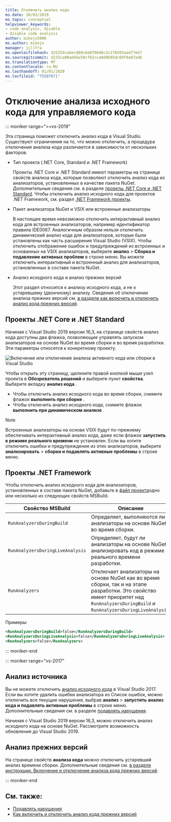 ```yaml
---
title: Отключить анализ кода
ms.date: 10/03/2019
ms.topic: conceptual
helpviewer_keywords:
- code analysis, disable
- disable code analysis
author: mikejo5000
ms.author: mikejo
manager: jillfra
ms.openlocfilehash: d25254cabecd88c6e876646c3c276503aadf7eb7
ms.sourcegitcommit: d233ca00ad45e50cf62cca0d0b95dc69f0a87ad6
ms.translationtype: MT
ms.contentlocale: ru-RU
ms.lasthandoff: 01/01/2020
ms.locfileid: "75587671"
---
```

# <a name="how-to-disable-source-code-analysis-for-managed-code"></a>Отключение анализа исходного кода для управляемого кода

::: moniker range=">=vs-2019"

Эта страница поможет отключить анализ кода в Visual Studio. Существуют ограничения на то, что можно отключить, а процедура отключения анализа кода различается в зависимости от нескольких факторов.

- Тип проекта (.NET Core, Standard и .NET Framework)

  Проекты .NET Core и .NET Standard имеют параметры на странице свойств анализа кода, которые позволяют отключить анализ кода из анализаторов, установленных в качестве пакета NuGet. Дополнительные сведения см. в разделе [проекты .NET Core и .NET Standard](#net-core-and-net-standard-projects). Чтобы отключить анализ исходного кода для проектов .NET Framework, см. раздел [.NET Framework проекты](#net-framework-projects).

- Пакет анализатора NuGet и VSIX или встроенные анализаторы

  В настоящее время невозможно отключить интерактивный анализ кода для встроенных анализаторов, например идентификатор правила IDE0067. Аналогичным образом нельзя отключить динамический анализ кода для анализаторов, которые были установлены как часть расширения Visual Studio (VSIX). Чтобы отключить отображение ошибок и предупреждений из встроенных и основанных на VSIX анализаторов, выберите **анализ** > **Сборка и подавление активных проблем** в строке меню. Вы *можете* отключить интерактивный и встроенный анализ для анализаторов, установленных в составе пакета NuGet.

- Анализ исходного кода и анализ прежних версий

  Этот раздел относится к анализу исходного кода, а не к устаревшему (двоичному) анализу. Сведения об отключении анализа прежних версий см. [в разделе как включить и отключить анализ кода прежних версий](how-to-enable-and-disable-automatic-code-analysis-for-managed-code.md).

## <a name="net-core-and-net-standard-projects"></a>Проекты .NET Core и .NET Standard

Начиная с Visual Studio 2019 версии 16,3, на странице свойств анализ кода доступны два флажка, позволяющие управлять запуском анализаторов на основе NuGet во время сборки и во время разработки. Эти параметры относятся к конкретному проекту.

![Включение или отключение анализа активного кода или сборки в Visual Studio](media/run-on-build-run-live-analysis.png)

Чтобы открыть эту страницу, щелкните правой кнопкой мыши узел проекта в **Обозреватель решений** и выберите пункт **свойства**. Выберите вкладку **анализ кода** .

- Чтобы отключить анализ исходного кода во время сборки, снимите флажок **выполнить при сборке** .
- Чтобы отключить анализ исходного кода, снимите флажок **выполнить при динамическом анализе** .

> [!NOTE]
> Встроенные анализаторы на основе VSIX будут по-прежнему обеспечивать интерактивный анализ кода, даже если флажок **запустить в режиме реального времени** не установлен. Если вы хотите отключить ошибки и предупреждения из этих анализаторов, выберите **анализировать** > **сборки и подавлять активные проблемы** в строке меню.

## <a name="net-framework-projects"></a>Проекты .NET Framework

Чтобы отключить анализ исходного кода для анализаторов, установленных в составе пакета NuGet, добавьте в [файл проекта](../ide/solutions-and-projects-in-visual-studio.md#project-file)одно или несколько из следующих свойств MSBuild.

| Свойство MSBuild | Описание | Default |
| - | - | - |
| `RunAnalyzersDuringBuild` | Определяет, выполняются ли анализаторы на основе NuGet во время сборки. | `true` |
| `RunAnalyzersDuringLiveAnalysis` | Определяет, будут ли анализаторы на основе NuGet анализировать код в режиме реального времени разработки. | `true` |
| `RunAnalyzers` | Отключает анализаторы на основе NuGet как во время сборки, так и на этапе разработки. Это свойство имеет приоритет над `RunAnalyzersDuringBuild` и `RunAnalyzersDuringLiveAnalysis`. | `true` |

Примеры:

```xml
<RunAnalyzersDuringBuild>false</RunAnalyzersDuringBuild>
<RunAnalyzersDuringLiveAnalysis>false</RunAnalyzersDuringLiveAnalysis>
<RunAnalyzers>false</RunAnalyzers>
```

::: moniker-end

::: moniker range="vs-2017"

## <a name="source-analysis"></a>Анализ источника

Вы не можете отключить [анализ исходного кода](roslyn-analyzers-overview.md) в Visual Studio 2017. Если вы хотите удалить ошибки анализатора из Список ошибок, можно отключить все текущие нарушения, выбрав **анализ** > **запустить анализ кода и подавлять активные проблемы** в строке меню. Дополнительные сведения см. в разделе [подавлять нарушения](use-roslyn-analyzers.md#suppress-violations).

Начиная с Visual Studio 2019 версии 16,3, можно отключить анализ исходного кода на основе NuGet. Рассмотрите возможность обновления до Visual Studio 2019.

## <a name="legacy-analysis"></a>Анализ прежних версий

На странице свойств **анализа кода** можно отключить устаревший анализ времени сборки. Дополнительные сведения см. [в разделе инструкции. Включение и отключение анализа кода прежних версий](how-to-enable-and-disable-automatic-code-analysis-for-managed-code.md).

::: moniker-end

## <a name="see-also"></a>См. также:

- [Подавлять нарушения](use-roslyn-analyzers.md#suppress-violations)
- [Как включить и отключить анализ кода прежних версий](how-to-enable-and-disable-automatic-code-analysis-for-managed-code.md)
